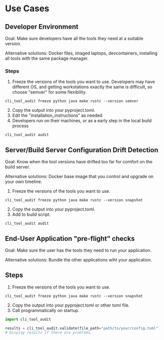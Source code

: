 # Use Cases

## Developer Environment

Goal: Make sure developers have all the tools they need at a suitable version.

Alternative solutions: Docker files, imaged laptops, devcontainers, installing all tools with the same package manager.

### Steps

1. Freeze the versions of the tools you want to use. Developers may have different OS, and getting workstations
   exactly the same is difficult, so choose "semver" for some flexibility.

```shell
cli_tool_audit freeze python java make rustc --version semver
```

2. Copy the output into your pyproject.toml.
1. Edit the "installation_instructions" as needed
1. Developers run on their machines, or as a early step in the local build process

```shell
cli_tool_audit audit
```

## Server/Build Server Configuration Drift Detection

Goal: Know when the tool versions have drifted too far for comfort on the build server.

Alternative solutions: Docker base image that you control and upgrade on your own timeline.

1. Freeze the versions of the tools you want to use.

```shell
cli_tool_audit freeze python java make rustc --version snapshot
```

2. Copy the output into your pyproject.toml.
1. Add to build script.

```shell
cli_tool_audit audit
```

## End-User Application "pre-flight" checks

Goal: Make sure the user has the tools they need to run your application.

Alternative solutions: Bundle the other applications wiht your application.

## Steps

1. Freeze the versions of the tools you want to use.

```shell
cli_tool_audit freeze python java make rustc --version snapshot
```

2. Copy the output into your pyproject.toml or other toml file.
1. Call programmatically on startup.

```python
import cli_tool_audit

results = cli_tool_audit.validate(file_path="path/to/your/config.toml")
# Display results if there are problems.
```
